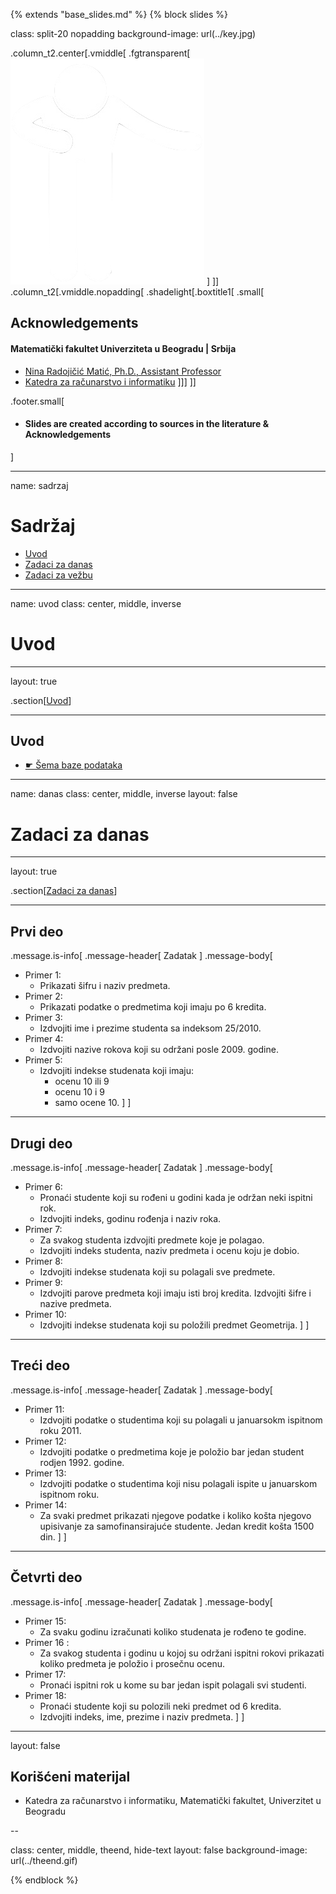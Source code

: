 {% extends "base_slides.md" %}
{% block slides %}


class: split-20 nopadding
background-image: url(../key.jpg)

.column_t2.center[.vmiddle[
.fgtransparent[
![:scale 80%](../zahvalnica.png)
]
]]
.column_t2[.vmiddle.nopadding[
.shadelight[.boxtitle1[
.small[
## Acknowledgements

#### Matematički fakultet Univerziteta u Beogradu | Srbija

- [Nina Radojičić Matić, Ph.D., Assistant Professor](http://poincare.matf.bg.ac.rs/~nina/)
- [Katedra za računarstvo i informatiku](http://www.racunarstvo.matf.bg.ac.rs)
]]]
]]

.footer.small[
- #### Slides are created according to sources in the literature & Acknowledgements
]
 
---
name: sadrzaj

# Sadržaj

- [Uvod](#uvod)
- [Zadaci za danas](#danas)
- [Zadaci za vežbu](#vezba)

---
name: uvod 
class: center, middle, inverse

# Uvod

---
layout: true

.section[[Uvod](#sadrzaj)]

---

## Uvod 

- <a target="_blank" rel="noopener noreferrer" href="../db/sema.html"> ☛ Šema baze podataka</a>

---
name: danas 
class: center, middle, inverse
layout: false

# Zadaci za danas

---
layout: true

.section[[Zadaci za danas](#sadrzaj)]

---

## Prvi deo

.message.is-info[
.message-header[
Zadatak
]
.message-body[
- Primer 1: 
    - Prikazati šifru i naziv predmeta.
- Primer 2: 
    - Prikazati podatke o predmetima koji imaju po 6 kredita.
- Primer 3: 
    - Izdvojiti ime i prezime studenta sa indeksom 25/2010.
- Primer 4: 
    - Izdvojiti nazive rokova koji su održani posle 2009. godine.
- Primer 5: 
    - Izdvojiti indekse studenata koji imaju:
        - ocenu 10 ili 9
        - ocenu 10 i 9
        - samo ocene 10.
]
]

---

## Drugi deo

.message.is-info[
.message-header[
Zadatak
]
.message-body[
- Primer 6: 
    - Pronaći studente koji su rođeni u godini kada je održan neki ispitni rok.
    - Izdvojiti indeks, godinu rođenja i naziv roka.
- Primer 7: 
    - Za svakog studenta izdvojiti predmete koje je polagao. 
    - Izdvojiti indeks studenta, naziv predmeta i ocenu koju je dobio.
- Primer 8: 
    - Izdvojiti indekse studenata koji su polagali sve predmete.
- Primer 9: 
    - Izdvojiti parove predmeta koji imaju isti broj kredita. Izdvojiti šifre i nazive predmeta.
- Primer 10: 
    - Izdvojiti indekse studenata koji su položili predmet Geometrija.
]
]

---

## Treći deo

.message.is-info[
.message-header[
Zadatak
]
.message-body[

- Primer 11: 
    - Izdvojiti podatke o studentima koji su polagali u januarsokm ispitnom roku 2011.
- Primer 12: 
    - Izdvojiti podatke o predmetima koje je položio bar jedan student rodjen 1992. godine.
- Primer 13: 
    - Izdvojiti podatke o studentima koji nisu polagali ispite u januarskom ispitnom roku.
- Primer 14: 
    - Za svaki predmet prikazati njegove podatke i koliko košta njegovo upisivanje za samofinansirajuće studente. Jedan kredit košta 1500 din.
]
]

---
## Četvrti deo

.message.is-info[
.message-header[
Zadatak
]
.message-body[
- Primer 15: 
    - Za svaku godinu izračunati koliko studenata je rođeno te godine.
- Primer 16 : 
    - Za svakog studenta i godinu u kojoj su održani ispitni rokovi prikazati koliko predmeta je položio i prosečnu ocenu.
- Primer 17: 
    - Pronaći ispitni rok u kome su bar jedan ispit polagali svi studenti.
- Primer 18: 
    - Pronaći studente koji su polozili neki predmet od 6 kredita. 
    - Izdvojiti indeks, ime, prezime i naziv predmeta.
]
]

---

layout: false

## Korišćeni materijal

- Katedra za računarstvo i informatiku, Matematički fakultet, Univerzitet u Beogradu

--

class: center, middle, theend, hide-text
layout: false
background-image: url(../theend.gif)

{% endblock %}